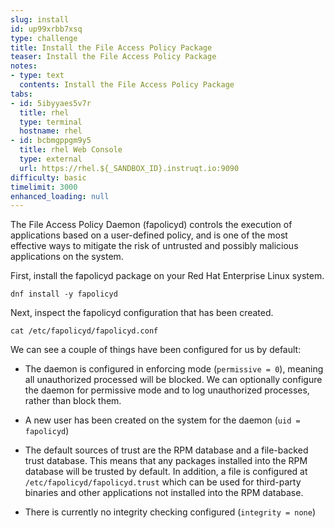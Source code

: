 ```yaml
---
slug: install
id: up99xrbb7xsq
type: challenge
title: Install the File Access Policy Package
teaser: Install the File Access Policy Package
notes:
- type: text
  contents: Install the File Access Policy Package
tabs:
- id: 5ibyyaes5v7r
  title: rhel
  type: terminal
  hostname: rhel
- id: bcbmgppgm9y5
  title: rhel Web Console
  type: external
  url: https://rhel.${_SANDBOX_ID}.instruqt.io:9090
difficulty: basic
timelimit: 3000
enhanced_loading: null
---
```

The File Access Policy Daemon (fapolicyd) controls the execution of applications based on a user-defined policy, and is one of the most effective ways to mitigate the risk of untrusted and possibly malicious applications on the system.

First, install the fapolicyd package on your Red Hat Enterprise Linux system.

```bash,run
dnf install -y fapolicyd
```

Next, inspect the fapolicyd configuration that has been created.

```bash,run
cat /etc/fapolicyd/fapolicyd.conf
```

We can see a couple of things have been configured for us by default:

* The daemon is configured in enforcing mode (`permissive = 0`), meaning all unauthorized processed will be blocked. We can optionally configure the daemon for permissive mode and to log unauthorized processes, rather than block them.

* A new user has been created on the system for the daemon (`uid = fapolicyd`)

* The default sources of trust are the RPM database and a file-backed trust database. This means that any packages installed into the RPM database will be trusted by default. In addition, a file is configured at `/etc/fapolicyd/fapolicyd.trust` which can be used for third-party binaries and other applications not installed into the RPM database.

* There is currently no integrity checking configured (`integrity = none`)
